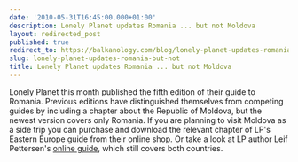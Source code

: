 ```yaml
---
date: '2010-05-31T16:45:00.000+01:00'
description: Lonely Planet updates Romania ... but not Moldova
layout: redirected_post
published: true
redirect_to: https://balkanology.com/blog/lonely-planet-updates-romania-but-not/
slug: lonely-planet-updates-romania-but-not
title: Lonely Planet updates Romania ... but not Moldova
---
```


Lonely Planet this month published the fifth edition of their guide to Romania. Previous editions have distinguished themselves from competing guides by including a chapter about the Republic of Moldova, but the newest version covers only Romania. If you are planning to visit Moldova as a side trip you can purchase and download the relevant chapter of LP's Eastern Europe guide from their online shop. Or take a look at LP author Leif Pettersen's <a href="http://romaniaandmoldova.com/">online guide</a>, which still covers both countries.<br />
<br />